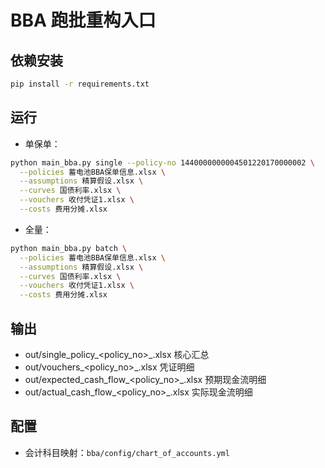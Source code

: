 # BBA 跑批重构入口

## 依赖安装

```bash
pip install -r requirements.txt
```

## 运行

- 单保单：
```bash
python main_bba.py single --policy-no 1440000000004501220170000002 \
  --policies 蓄电池BBA保单信息.xlsx \
  --assumptions 精算假设.xlsx \
  --curves 国债利率.xlsx \
  --vouchers 收付凭证1.xlsx \
  --costs 费用分摊.xlsx
```
- 全量：
```bash
python main_bba.py batch \
  --policies 蓄电池BBA保单信息.xlsx \
  --assumptions 精算假设.xlsx \
  --curves 国债利率.xlsx \
  --vouchers 收付凭证1.xlsx \
  --costs 费用分摊.xlsx
```

## 输出

- out/single_policy_<policy_no>_<timestamp>.xlsx 核心汇总
- out/vouchers_<policy_no>_<timestamp>.xlsx 凭证明细
- out/expected_cash_flow_<policy_no>_<timestamp>.xlsx 预期现金流明细
- out/actual_cash_flow_<policy_no>_<timestamp>.xlsx 实际现金流明细

## 配置

- 会计科目映射：`bba/config/chart_of_accounts.yml`
